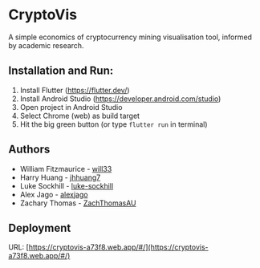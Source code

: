 # CryptoVis

A simple economics of cryptocurrency mining visualisation tool, informed by academic research.

## Installation and Run:
1. Install Flutter (https://flutter.dev/)
2. Install Android Studio (https://developer.android.com/studio)
3. Open project in Android Studio
4. Select Chrome (web) as build target
5. Hit the big green button (or type `flutter run` in terminal)

## Authors
- William Fitzmaurice - [will33](https://github.com/will33/)
- Harry Huang - [jhhuang7](https://github.com/jhhuang7/)
- Luke Sockhill - [luke-sockhill](https://github.com/luke-sockhill/)
- Alex Jago - [alexjago](https://github.com/alexjago/)
- Zachary Thomas - [ZachThomasAU](https://github.com/ZachThomasAU/)

## Deployment
URL: [https://cryptovis-a73f8.web.app/#/](https://cryptovis-a73f8.web.app/#/)

